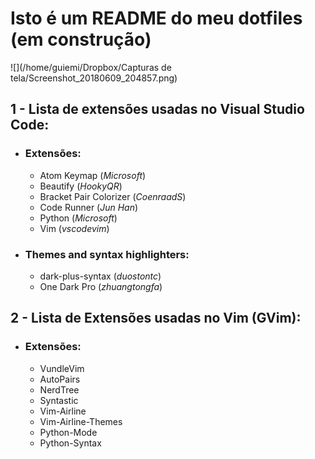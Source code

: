 # Isto é um README do meu dotfiles (em construção)

![](/home/guiemi/Dropbox/Capturas de tela/Screenshot_20180609_204857.png)



## 1 - Lista de extensões usadas no Visual Studio Code:

- ### Extensões:

  - Atom Keymap (*Microsoft*)
  - Beautify (*HookyQR*)
  - Bracket Pair Colorizer (*CoenraadS*)
  - Code Runner (*Jun Han*)
  - Python (*Microsoft*)
  - Vim (*vscodevim*)

- ### Themes and syntax highlighters:

  - dark-plus-syntax (*duostontc*)
  - One Dark Pro (*zhuangtongfa*)

  

## 2 - Lista de Extensões usadas no Vim (GVim):

- ### Extensões:
  - VundleVim
  - AutoPairs
  - NerdTree
  - Syntastic
  - Vim-Airline
  - Vim-Airline-Themes
  - Python-Mode
  - Python-Syntax